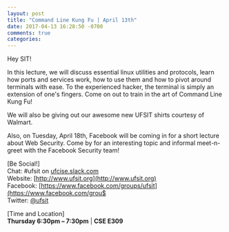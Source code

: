```yaml
---
layout: post
title: "Command Line Kung Fu | April 13th"
date: 2017-04-13 16:28:50 -0700
comments: true
categories: 
---
```


Hey SIT! 

In this lecture, we will discuss essential linux utilities and protocols, learn how ports and services work, how to use them and how to pivot around terminals with ease. To the experienced hacker, the terminal is simply an extension of one's fingers. Come on out to train in the art of Command Line Kung Fu!

We will also be giving out our awesome new UFSIT shirts courtesy of Walmart. 

Also, on Tuesday, April 18th, Facebook will be coming in for a short lecture about Web Security. Come by for an interesting topic and informal meet-n-greet with the Facebook Security team!

<!-- MORE -->

[Be Social!]   
Chat: #ufsit on [ufcise.slack.com](https://ufcise.slack.com)  
Website: [http://www.ufsit.org](http://www.ufsit.org)   
Facebook: [https://www.facebook.com/groups/ufsit](https://www.facebook.com/grou$   
Twitter: [@ufsit](https://twitter.com/ufsit)

[Time and Location]   
__Thursday 6:30pm – 7:30pm__ | __CSE E309__

